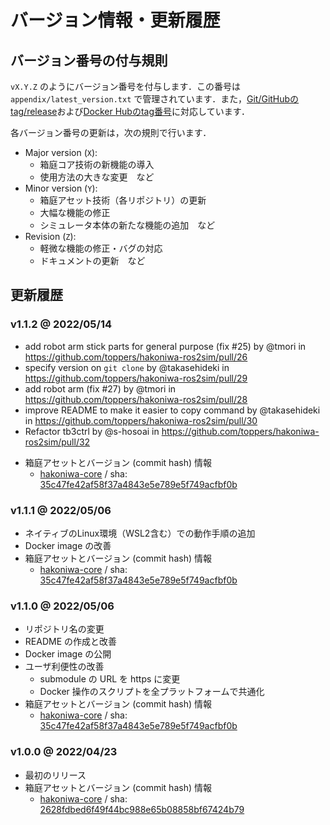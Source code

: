 # バージョン情報・更新履歴

## バージョン番号の付与規則

`vX.Y.Z` のようにバージョン番号を付与します．この番号は `appendix/latest_version.txt` で管理されています．また，[Git/GitHubのtag/release](https://github.com/toppers/hakoniwa-ros2sim/releases)および[Docker Hubのtag番号](https://hub.docker.com/r/toppersjp/hakoniwa-ros2sim/tags)に対応しています．

各バージョン番号の更新は，次の規則で行います．

- Major version (`X`): 
    - 箱庭コア技術の新機能の導入
    - 使用方法の大きな変更　など
- Minor version (`Y`): 
    - 箱庭アセット技術（各リポジトリ）の更新
    - 大幅な機能の修正
    - シミュレータ本体の新たな機能の追加　など
- Revision (`Z`): 
    - 軽微な機能の修正・バグの対応
    - ドキュメントの更新　など

## 更新履歴

### v1.1.2 @ 2022/05/14

* add robot arm stick parts for general purpose (fix #25) by @tmori in https://github.com/toppers/hakoniwa-ros2sim/pull/26
* specify version on `git clone` by @takasehideki in https://github.com/toppers/hakoniwa-ros2sim/pull/29
* add robot arm (fix #27) by @tmori in https://github.com/toppers/hakoniwa-ros2sim/pull/28
* improve README to make it easier to copy command by @takasehideki in https://github.com/toppers/hakoniwa-ros2sim/pull/30
* Refactor tb3ctrl by @s-hosoai in https://github.com/toppers/hakoniwa-ros2sim/pull/32

- 箱庭アセットとバージョン (commit hash) 情報
    - [hakoniwa-core](https://github.com/toppers/hakoniwa-core) / sha: [35c47fe42af58f37a4843e5e789e5f749acfbf0b](https://github.com/toppers/hakoniwa-core/tree/35c47fe42af58f37a4843e5e789e5f749acfbf0b)

### v1.1.1 @ 2022/05/06

- ネイティブのLinux環境（WSL2含む）での動作手順の追加
- Docker image の改善
- 箱庭アセットとバージョン (commit hash) 情報
    - [hakoniwa-core](https://github.com/toppers/hakoniwa-core) / sha: [35c47fe42af58f37a4843e5e789e5f749acfbf0b](https://github.com/toppers/hakoniwa-core/tree/35c47fe42af58f37a4843e5e789e5f749acfbf0b)

### v1.1.0 @ 2022/05/06

- リポジトリ名の変更
- README の作成と改善
- Docker image の公開
- ユーザ利便性の改善
    - submodule の URL を https に変更
    - Docker 操作のスクリプトを全プラットフォームで共通化
- 箱庭アセットとバージョン (commit hash) 情報
    - [hakoniwa-core](https://github.com/toppers/hakoniwa-core) / sha: [35c47fe42af58f37a4843e5e789e5f749acfbf0b](https://github.com/toppers/hakoniwa-core/tree/35c47fe42af58f37a4843e5e789e5f749acfbf0b)

### v1.0.0 @ 2022/04/23

- 最初のリリース
- 箱庭アセットとバージョン (commit hash) 情報
    - [hakoniwa-core](https://github.com/toppers/hakoniwa-core) / sha: [2628fdbed6f49f44bc988e65b08858bf67424b79](https://github.com/toppers/hakoniwa-core/tree/2628fdbed6f49f44bc988e65b08858bf67424b79)
